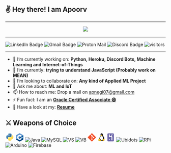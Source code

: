 ## :v: Hey there! I am Apoorv
----------------------
<div align="center">
	<img src="sv.gif">
</div>

----------------------


![LinkedIn Badge](https://img.shields.io/badge/-@apoorvnegi-yellow?style=flat&labelColor=0e76a8&logo=LinkedIn&link=https://www.linkedin.com/in/apoorvnegi/)
![Gmail Badge](https://img.shields.io/badge/-Let's%20Talk-green?style=flat&labelColor=lightgrey&logo=gmail&link=mailto:apnegi07@gmail.com?Subject=Hey%20I%20saw%20you%20on%20GitHub!)
![Proton Mail](https://img.shields.io/badge/-Privacy%20Concern%3F-red?labelColor=white&style=flat&logo=protonmail&link=mailto:nikzy7@protonmail.com?Subject=Hey%20I%20saw%20you%20on%20GitHub!)
![Discord Badge](https://img.shields.io/badge/-Nikzy%233060-orange?style=flat&labelColor=9cf&logo=discord)
![visitors](https://visitor-badge.laobi.icu/badge?page_id=Nikzy7.profile.id)


----------------------
- 🔭 I’m currently working on: **Python, Heroku, Discord Bots, Machine Learning and Internet-of-Things**
- 🌱 I’m currently: **trying to understand JavaScript (Probably work on MEAN)**
- 👯 I’m looking to collaborate on: **Any kind of Applied ML Project**
- 💬 Ask me about: **ML and IoT**
- 📫 How to reach me: Drop a mail on apnegi07@gmail.com
- ⚡ Fun fact: I am an **[Oracle Certified Associate :smile:](https://www.youracclaim.com/badges/54c4d8db-8496-40cc-a51e-99d064f3fbd1/public_url)**
- 📝 Have a look at my: **[Resume](https://github.com/Nikzy7/Nikzy7/blob/main/resume_apoorv.pdf)**

## :crossed_swords: Weapons of Choice
<img alt="Python" width="28px" src="https://raw.githubusercontent.com/devicons/devicon/master/icons/python/python-original.svg" />
<img alt="CPP" width="26px" src="https://raw.githubusercontent.com/github/explore/80688e429a7d4ef2fca1e82350fe8e3517d3494d/topics/cpp/cpp.png" />
<img alt="Java" width="18px" src="https://seeklogo.com/images/J/java-logo-7F8B35BAB3-seeklogo.com.png" />
<img alt="MySQL" width="30px" src="https://www.mysql.com/common/logos/logo-mysql-170x115.png" />
<img alt="VS" width="26px" src="https://upload.wikimedia.org/wikipedia/commons/thumb/9/9a/Visual_Studio_Code_1.35_icon.svg/240px-Visual_Studio_Code_1.35_icon.svg.png" />
<img alt="VB" width="26px" src="https://upload.wikimedia.org/wikipedia/commons/4/40/VB.NET_Logo.svg" />
<img alt="Git" width="26px" src="https://raw.githubusercontent.com/devicons/devicon/master/icons/git/git-original.svg"/>
<img alt="Linux" width="26px" src="https://raw.githubusercontent.com/devicons/devicon/master/icons/linux/linux-original.svg" />
<img alt="Heroku" width="26px" src="https://raw.githubusercontent.com/devicons/devicon/master/icons/heroku/heroku-plain.svg" />
<img alt="Ubidots" width="26px" src="https://images.g2crowd.com/uploads/product/image/large_detail/large_detail_a73d16c9057460f4c4d1a86e17ce7a9b/ubidots.png" />
<img alt="RPi" width="20px" src="https://cdn.worldvectorlogo.com/logos/raspberry-pi.svg" />
<img alt="Arduino" width="26px" src="https://cdn.worldvectorlogo.com/logos/arduino-1.svg" />
<img alt="Firebase" width="100px" src="https://upload.wikimedia.org/wikipedia/commons/3/37/Firebase_Logo.svg" />











